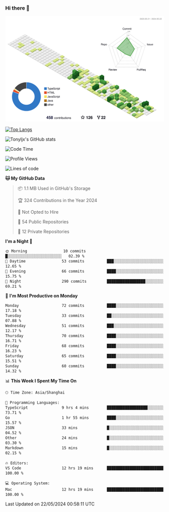 ### Hi there 👋

![](./profile-3d-contrib/profile-green-animate.svg)

 

[![Top Langs](https://github-readme-stats.vercel.app/api/top-langs/?username=tonyljx)](https://github.com/anuraghazra/github-readme-stats)

![Tonyljx's GitHub stats](https://github-readme-stats.vercel.app/api?username=tonyljx&theme=default&show_icons=true)

 

<!--START_SECTION:waka-->
![Code Time](http://img.shields.io/badge/Code%20Time-364%20hrs%202%20mins-blue)

![Profile Views](http://img.shields.io/badge/Profile%20Views-0-blue)

![Lines of code](https://img.shields.io/badge/From%20Hello%20World%20I%27ve%20Written-413.3%20thousand%20lines%20of%20code-blue)

**🐱 My GitHub Data** 

> 📦 1.1 MB Used in GitHub's Storage 
 > 
> 🏆 324 Contributions in the Year 2024
 > 
> 🚫 Not Opted to Hire
 > 
> 📜 54 Public Repositories 
 > 
> 🔑 12 Private Repositories 
 > 
**I'm a Night 🦉** 

```text
🌞 Morning                10 commits          █░░░░░░░░░░░░░░░░░░░░░░░░   02.39 % 
🌆 Daytime                53 commits          ███░░░░░░░░░░░░░░░░░░░░░░   12.65 % 
🌃 Evening                66 commits          ████░░░░░░░░░░░░░░░░░░░░░   15.75 % 
🌙 Night                  290 commits         █████████████████░░░░░░░░   69.21 % 
```
📅 **I'm Most Productive on Monday** 

```text
Monday                   72 commits          ████░░░░░░░░░░░░░░░░░░░░░   17.18 % 
Tuesday                  33 commits          ██░░░░░░░░░░░░░░░░░░░░░░░   07.88 % 
Wednesday                51 commits          ███░░░░░░░░░░░░░░░░░░░░░░   12.17 % 
Thursday                 70 commits          ████░░░░░░░░░░░░░░░░░░░░░   16.71 % 
Friday                   68 commits          ████░░░░░░░░░░░░░░░░░░░░░   16.23 % 
Saturday                 65 commits          ████░░░░░░░░░░░░░░░░░░░░░   15.51 % 
Sunday                   60 commits          ████░░░░░░░░░░░░░░░░░░░░░   14.32 % 
```


📊 **This Week I Spent My Time On** 

```text
🕑︎ Time Zone: Asia/Shanghai

💬 Programming Languages: 
TypeScript               9 hrs 4 mins        ██████████████████░░░░░░░   73.71 % 
Go                       1 hr 55 mins        ████░░░░░░░░░░░░░░░░░░░░░   15.57 % 
JSON                     33 mins             █░░░░░░░░░░░░░░░░░░░░░░░░   04.52 % 
Other                    24 mins             █░░░░░░░░░░░░░░░░░░░░░░░░   03.30 % 
Markdown                 15 mins             █░░░░░░░░░░░░░░░░░░░░░░░░   02.15 % 

🔥 Editors: 
VS Code                  12 hrs 19 mins      █████████████████████████   100.00 % 

💻 Operating System: 
Mac                      12 hrs 19 mins      █████████████████████████   100.00 % 
```


 Last Updated on 22/05/2024 00:58:11 UTC
<!--END_SECTION:waka-->
